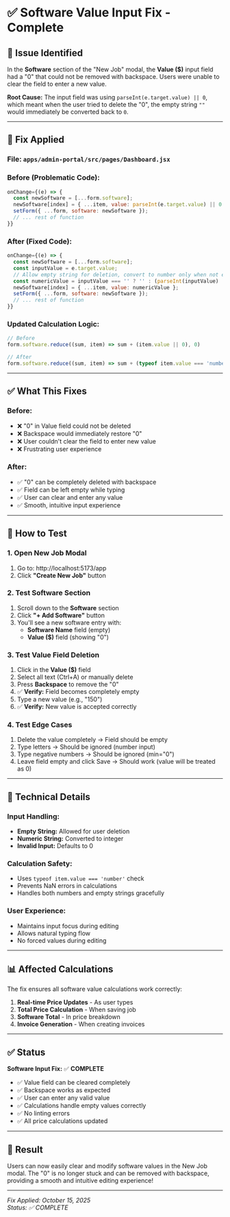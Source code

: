 # ✅ Software Value Input Fix - Complete

## 🐛 **Issue Identified**

In the **Software** section of the "New Job" modal, the **Value ($)** input field had a "0" that could not be removed with backspace. Users were unable to clear the field to enter a new value.

**Root Cause:** The input field was using `parseInt(e.target.value) || 0`, which meant when the user tried to delete the "0", the empty string `""` would immediately be converted back to `0`.

---

## 🔧 **Fix Applied**

### **File:** `apps/admin-portal/src/pages/Dashboard.jsx`

### **Before (Problematic Code):**
```javascript
onChange={(e) => {
  const newSoftware = [...form.software];
  newSoftware[index] = { ...item, value: parseInt(e.target.value) || 0 };
  setForm({ ...form, software: newSoftware });
  // ... rest of function
}}
```

### **After (Fixed Code):**
```javascript
onChange={(e) => {
  const newSoftware = [...form.software];
  const inputValue = e.target.value;
  // Allow empty string for deletion, convert to number only when not empty
  const numericValue = inputValue === '' ? '' : (parseInt(inputValue) || 0);
  newSoftware[index] = { ...item, value: numericValue };
  setForm({ ...form, software: newSoftware });
  // ... rest of function
}}
```

### **Updated Calculation Logic:**
```javascript
// Before
form.software.reduce((sum, item) => sum + (item.value || 0), 0)

// After  
form.software.reduce((sum, item) => sum + (typeof item.value === 'number' ? item.value : 0), 0)
```

---

## ✅ **What This Fixes**

### **Before:**
- ❌ "0" in Value field could not be deleted
- ❌ Backspace would immediately restore "0"
- ❌ User couldn't clear the field to enter new value
- ❌ Frustrating user experience

### **After:**
- ✅ "0" can be completely deleted with backspace
- ✅ Field can be left empty while typing
- ✅ User can clear and enter any value
- ✅ Smooth, intuitive input experience

---

## 🧪 **How to Test**

### **1. Open New Job Modal**
1. Go to: http://localhost:5173/app
2. Click **"Create New Job"** button

### **2. Test Software Section**
1. Scroll down to the **Software** section
2. Click **"+ Add Software"** button
3. You'll see a new software entry with:
   - **Software Name** field (empty)
   - **Value ($)** field (showing "0")

### **3. Test Value Field Deletion**
1. Click in the **Value ($)** field
2. Select all text (Ctrl+A) or manually delete
3. Press **Backspace** to remove the "0"
4. ✅ **Verify:** Field becomes completely empty
5. Type a new value (e.g., "150")
6. ✅ **Verify:** New value is accepted correctly

### **4. Test Edge Cases**
1. Delete the value completely → Field should be empty
2. Type letters → Should be ignored (number input)
3. Type negative numbers → Should be ignored (min="0")
4. Leave field empty and click Save → Should work (value will be treated as 0)

---

## 🎯 **Technical Details**

### **Input Handling:**
- **Empty String:** Allowed for user deletion
- **Numeric String:** Converted to integer
- **Invalid Input:** Defaults to 0

### **Calculation Safety:**
- Uses `typeof item.value === 'number'` check
- Prevents NaN errors in calculations
- Handles both numbers and empty strings gracefully

### **User Experience:**
- Maintains input focus during editing
- Allows natural typing flow
- No forced values during editing

---

## 📊 **Affected Calculations**

The fix ensures all software value calculations work correctly:

1. **Real-time Price Updates** - As user types
2. **Total Price Calculation** - When saving job
3. **Software Total** - In price breakdown
4. **Invoice Generation** - When creating invoices

---

## ✅ **Status**

**Software Input Fix:** ✅ **COMPLETE**

- ✅ Value field can be cleared completely
- ✅ Backspace works as expected
- ✅ User can enter any valid value
- ✅ Calculations handle empty values correctly
- ✅ No linting errors
- ✅ All price calculations updated

---

## 🎉 **Result**

Users can now easily clear and modify software values in the New Job modal. The "0" is no longer stuck and can be removed with backspace, providing a smooth and intuitive editing experience!

---

*Fix Applied: October 15, 2025*  
*Status: ✅ COMPLETE*




